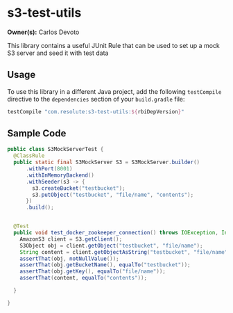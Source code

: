 # s3-test-utils
**Owner(s):** Carlos Devoto

This library contains a useful JUnit Rule that can be used to set up a mock S3 server and seed it with test data


 
## Usage 

To use this library in a different Java project, add the following ``testCompile`` directive to the ``dependencies`` section of your ``build.gradle`` file:
```groovy
testCompile "com.resolute:s3-test-utils:${rbiDepVersion}"
```

## Sample Code

```java
public class S3MockServerTest {
  @ClassRule
  public static final S3MockServer S3 = S3MockServer.builder()
      .withPort(8001)
      .withInMemoryBackend()
      .withSeeder(s3 -> {
        s3.createBucket("testbucket");
        s3.putObject("testbucket", "file/name", "contents");
      })
      .build();


  @Test
  public void test_docker_zookeeper_connection() throws IOException, InterruptedException {
    AmazonS3 client = S3.getClient();
    S3Object obj = client.getObject("testbucket", "file/name");
    String content = client.getObjectAsString("testbucket", "file/name");
    assertThat(obj, notNullValue());
    assertThat(obj.getBucketName(), equalTo("testbucket"));
    assertThat(obj.getKey(), equalTo("file/name"));
    assertThat(content, equalTo("contents"));

  }

}
```

